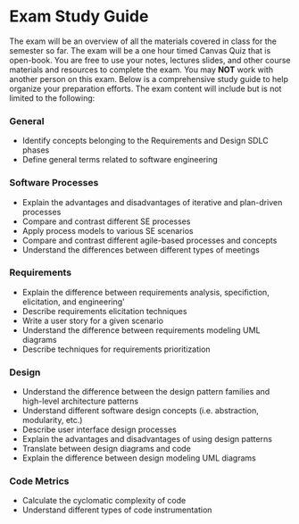 # Exam Study Guide
The exam will be an overview of all the materials covered in class for the semester so far. The exam will be a one hour timed Canvas Quiz that is open-book. You are free to use your notes, lectures slides, and other course materials and resources to complete the exam. You may **NOT** work with another person on this exam. Below is a comprehensive study guide to help organize your preparation efforts. The exam content will include but is not limited to the following:

### General
* Identify concepts belonging to the Requirements and Design SDLC phases
* Define general terms related to software engineering

### Software Processes
* Explain the advantages and disadvantages of iterative and plan-driven processes
* Compare and contrast different SE processes
* Apply process models to various SE scenarios
* Compare and contrast different agile-based processes and concepts
* Understand the differences between different types of meetings

### Requirements
* Explain the difference between requirements analysis, specifiction, elicitation, and engineering'
* Describe requirements elicitation techniques
* Write a user story for a given scenario
* Understand the difference between requirements modeling UML diagrams
* Describe techniques for requirements prioritization

### Design
* Understand the difference between the design pattern families and high-level architecture patterns
* Understand different software design concepts (i.e. abstraction, modularity, etc.)
* Describe user interface design processes
* Explain the advantages and disadvantages of using design patterns
* Translate between design diagrams and code
* Explain the difference between design modeling UML diagrams

### Code Metrics
* Calculate the cyclomatic complexity of code
* Understand different types of code instrumentation
